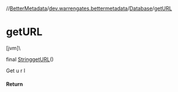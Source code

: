 //[BetterMetadata](../../../index.md)/[dev.warrengates.bettermetadata](../index.md)/[Database](index.md)/[getURL](get-u-r-l.md)

# getURL

[jvm]\

final [String](https://docs.oracle.com/javase/8/docs/api/java/lang/String.html)[getURL](get-u-r-l.md)()

Get u r l

#### Return

